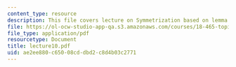 ```yaml
---
content_type: resource
description: This file covers lecture on Symmetrization based on lemma and theorems.
file: https://ol-ocw-studio-app-qa.s3.amazonaws.com/courses/18-465-topics-in-statistics-statistical-learning-theory-spring-2007/ae2ee880c65008cddbd2c8d4b03c2771_lecture10.pdf
file_type: application/pdf
resourcetype: Document
title: lecture10.pdf
uid: ae2ee880-c650-08cd-dbd2-c8d4b03c2771
---
```

